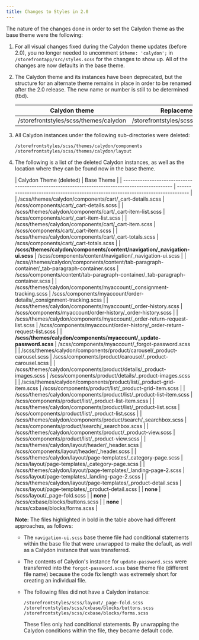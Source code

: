```yaml
---
title: Changes to Styles in 2.0
---
```


The nature of the changes done in order to set the Calydon theme as the base theme were the following:

1. For all visual changes fixed during the Calydon theme updates (before 2.0), you no longer needed to uncomment `$theme: 'calydon';` in `/storefrontapp/src/styles.scss` for the changes to show up. All of the changes are now defaults in the base theme.

2. The Calydon theme and its instances have been deprecated, but the structure for an alternate theme remains in place in order to be renamed after the 2.0 release. The new name or number is still to be determined (tbd).

    | Calydon theme | Replacement |
    | -------------- | ----------- |
    | /storefrontstyles/scss/themes/calydon |  /storefrontstyles/scss/themes/`tbd`  |

3. All Calydon instances under the following sub-directories were deleted:

    ```
    /storefrontstyles/scss/themes/calydon/components
    /storefrontstyles/scss/themes/calydon/layout
    ```

4. The following is a list of the deleted Calydon instances, as well as the location where they can be found now in the base theme.

    | Calydon Theme (deleted)                                                                         | Base Theme                                                                      |
| ----------------------------------------------------------------------------------------------- | ------------------------------------------------------------------------------- |
| /scss/themes/calydon/components/cart/\_cart-details.scss                                        | /scss/components/cart/\_cart-details.scss                                       |
| /scss/themes/calydon/components/cart/\_cart-item-list.scss                                      | /scss/components/cart/\_cart-item-list.scss                                     |
| /scss/themes/calydon/components/cart/\_cart-item.scss                                           | /scss/components/cart/\_cart-item.scss                                          |
| /scss/themes/calydon/components/cart/\_cart-totals.scss                                         | /scss/components/cart/\_cart-totals.scss                                        |
| **/scss/themes/calydon/components/content/navigation/\_navigation-ui.scss**                         | /scss/components/content/navigation/\_navigation-ui.scss                        |
| /scss//themes/calydon/components/content/tab-paragraph-container/\_tab-paragraph-container.scss | /scss/components/content/tab-paragraph-container/\_tab-paragraph-container.scss |
| /scss/themes/calydon/components/myaccount/\_consignment-tracking.scss                           | /scss/components/myaccount/order-details/\_consignment-tracking.scss            |
| /scss/themes/calydon/components/myaccount/\_order-history.scss                                  | /scss/components/myaccount/order-history/\_order-history.scss                   |
| /scss/themes/calydon/components/myaccount/\_order-return-request-list.scss                      | /scss/components/myaccount/order-history/\_order-return-request-list.scss       |
| **/scss/themes/calydon/components/myaccount/\_update-password.scss**                                | /scss/components/myaccount/\_forgot-password.scss                               |
| /scss/themes/calydon/components/product/carousel/\_product-carousel.scss                        | /scss/components/product/carousel/\_product-carousel.scss                       |
| /scss/themes/calydon/components/product/details/\_product-images.scss                           | /scss/components/product/details/\_product-images.scss                          |
| /scss/themes/calydon/components/product/list/\_product-grid-item.scss                           | /scss/components/product/list/\_product-grid-item.scss                          |
| /scss/themes/calydon/components/product/list/\_product-list-item.scss                           | /scss/components/product/list/\_product-list-item.scss                          |
| /scss/themes/calydon/components/product/list/\_product-list.scss                                | /scss/components/product/list/\_product-list.scss                               |
| /scss/themes/calydon/components/product/search/\_searchbox.scss                                 | /scss/components/product/search/\_searchbox.scss                                |
| /scss/themes/calydon/components/product/\_product-view.scss                                     | /scss/components/product/list/\_product-view.scss                               |
| /scss/themes/calydon/layout/header/\_header.scss                                                | /scss/components/layout/header/\_header.scss                                    |
| /scss/themes/calydon/layout/page-templates/\_category-page.scss                                 | /scss/layout/page-templates/\_category-page.scss                                |
| /scss/themes/calydon/layout/page-templates/\_landing-page-2.scss                                | /scss/layout/page-templates/\_landing-page-2.scss                               |
| /scss/themes/calydon/layout/page-templates/\_product-detail.scss                                | /scss/layout/page-templates/\_product-detail.scss                               |
| **none**                                                                                            | /scss/layout/\_page-fold.scss                                                   |
| **none**                                                                                            | /scss/cxbase/blocks/buttons.scss                                                |
| **none**                                                                                            | /scss/cxbase/blocks/forms.scss                                                  |

    **Note:** The files highlighted in bold in the table above had different approaches, as follows:

    - The `navigation-ui.scss` base theme file had conditional statements within the base file that were unwrapped to make the default, as well as a Calydon instance that was transferred.
    - The contents of Calydon's instance for `update-password.scss` were transferred into the `forgot-password.scss` base theme file (different file name) because the code fix length was extremely short for creating an individual file.
    - The following files did not have a Calydon instance:

        ```plaintext
        /storefrontstyles/scss/layout/_page-fold.scss
        /storefrontstyles/scss/cxbase/blocks/buttons.scss
        /storefrontstyles/scss/cxbase/blocks/forms.scss
         ```

       These files only had conditional statements. By unwrapping the Calydon conditions within the file, they became default code.  
